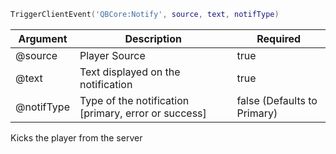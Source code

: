 ```lua
TriggerClientEvent('QBCore:Notify', source, text, notifType)
```

| Argument | Description | Required |
| ----------- | ----------- | ----------- |
| @source | Player Source | true |
| @text | Text displayed on the notification | true |
| @notifType | Type of the notification [primary, error or success] | false (Defaults to Primary)

Kicks the player from the server
